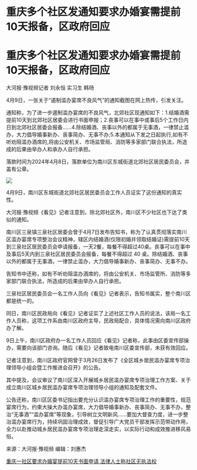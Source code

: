 # 重庆多个社区发通知要求办婚宴需提前10天报备，区政府回应

# 重庆多个社区发通知要求办婚宴需提前10天报备，区政府回应

大河报·豫视频记者 刘永恒 实习生 韩旸

4月9日，一张关于“遏制滥办宴席不良风气”的通知截图在网上热传，引发关注。

通知称，为了进一步遏制滥办宴席的不良风气，北郊社区现通知如下：1.结婚酒需提前10天到北郊社区居委会进行书面申报；2.丧事可以在事中或事后5个工作日内日到北郊社区居委会报备……4.除结婚酒、丧事以外的都属于无事酒，一律禁止滥办，大力倡导婚事新办、丧事简办、无事不办;5.本通知从下发之日起执行,如有不听劝阻滥办酒席的,将由公安机关、市场监管局、消防等多家部门联合执法，所造成的后果由举办人和承办人自行承担。

落款时间为2024年4月8日，落款单位为南川区东城街道北郊社区居民委员会，并盖有公章。

![](https://inews.gtimg.com/news_bt/Op1NlLGVU0mxmmkghP2m-wXc_ZnPfc5bSYHXuZlTCslFUAA/1000)

4月9日，南川区东城街道北郊社区居民委员会工作人员证实了这份通知的真实性。

大河报·豫视频《看见》记者注意到，除北郊社区外，南川区不少社区也下达了类似的通知。

南川区三泉镇三泉社区居委会曾于4月7日发布告知书，称为了认真贯彻落实南川区滥办宴席专项整治会议精神，辖区内结婚酒(仅限初婚并领取结婚证)需提前10天到三泉社区居民委员会申请报备，一天2餐，每餐不得超过40桌。丧事可以在事中及事后5天内到三泉社区居民委员会报备，每餐不得超过
40 桌。除结婚酒、丧事以外的都属于无事酒，一律禁止滥办，大力倡导婚事新办、丧事简办、无事不办。

告知书中还称，如有不听劝阻滥办酒席的，将由公安机关、市场监管所、消防等多家部门联合执法，所造成的后果由举办人自行承担。

三泉社区居民委员会一名工作人员向《看见》记者表示，告知书属实，整个南川区都是统一的。

同日，南川区民政局向《看见》记者证实了上述社区工作人员的说法，该局一名工作人员称，这项工作系由南川区政府主导，民政局配合，具体情况需向南川区政府办了解。

9日上午，南川区政府办一名工作人员回应《看见》记者称，此事由区委宣传部操办，需要向该部门咨询。随后《看见》记者致电南川区委宣传部，未获有效回应。

记者注意到，南川区政府官网曾于3月26日发布了《全区城乡居民滥办宴席专项治理领导小组会暨工作推进会召开》的公告。

其中提及，会议审议了南川区深入开展城乡居民滥办宴席专项治理工作方案、关于成立南川区城乡居民滥办宴席专项治理领导小组的通知及配套文件。

公告还称，南川区区委书记指出要充分认识滥办宴席专项治理工作的重要性，规范宴席行为，约束大操大办滥办宴席，大力倡导婚事新办、丧事简办、无事不办，整治“无事酒”“滥办宴席”等现象，引导树立文明新风……要加大督查力度，进一步整治滥办宴席行为，持续巩固治理成效，督促引导广大党员干部发挥示范带动作用，全力以赴推动城乡居民滥办宴席专项治理走深走实，以实际行动和成效推进移风易俗。

来源：大河报·豫视频 编辑：刘惠杰

[重庆一社区要求办婚宴提前10天书面申请 法律人士称社区无执法权](https://news.qq.com/rain/a/20240409A0433R00)

